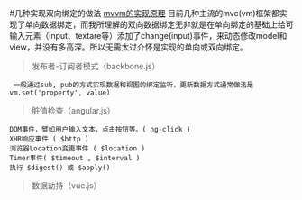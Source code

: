 #几种实现双向绑定的做法 [mvvm的实现原理](https://github.com/DMQ/mvvm)
    目前几种主流的mvc(vm)框架都实现了单向数据绑定，而我所理解的双向数据绑定无非就是在单向绑定的基础上给可输入元素（input、textare等）添加了change(input)事件，来动态修改model和 view，并没有多高深。所以无需太过介怀是实现的单向或双向绑定。

>发布者-订阅者模式（backbone.js）

     一般通过sub, pub的方式实现数据和视图的绑定监听，更新数据方式通常做法是 vm.set('property', value)
>脏值检查（angular.js）

    DOM事件，譬如用户输入文本，点击按钮等。( ng-click )
    XHR响应事件 ( $http )
    浏览器Location变更事件 ( $location )
    Timer事件( $timeout , $interval )
    执行 $digest() 或 $apply()
>数据劫持（vue.js）